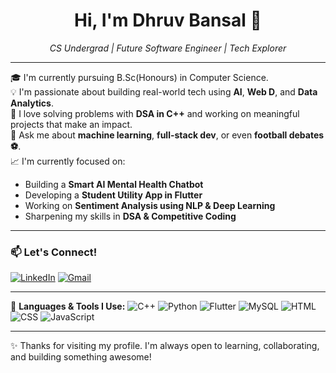 <h1 align="center">Hi, I'm Dhruv Bansal 👋</h1>

<p align="center">
  <em>CS Undergrad | Future Software Engineer | Tech Explorer</em>
</p>

---

🎓 I'm currently pursuing B.Sc(Honours) in Computer Science.  
💡 I'm passionate about building real-world tech using **AI**, **Web D**, and **Data Analytics**.  
🧠 I love solving problems with **DSA in C++** and working on meaningful projects that make an impact.  
💬 Ask me about **machine learning**, **full-stack dev**, or even **football debates ⚽**.  
📈 I'm currently focused on:
- Building a **Smart AI Mental Health Chatbot**
- Developing a **Student Utility App in Flutter**
- Working on **Sentiment Analysis using NLP & Deep Learning**
- Sharpening my skills in **DSA & Competitive Coding**

---

### 📫 Let's Connect!
[![LinkedIn](https://img.shields.io/badge/LinkedIn-DhruvBansal-blue?style=flat&logo=linkedin)](https://www.linkedin.com/in/dhruv-bansal-17b047289)
[![Gmail](https://img.shields.io/badge/Gmail-dhruvbansal@email.com-red?style=flat&logo=gmail)](mailto:bansaldhruv625@gmail.com)

---

🔧 **Languages & Tools I Use:**
![C++](https://img.shields.io/badge/C++-00599C?style=flat&logo=c%2B%2B&logoColor=white)
![Python](https://img.shields.io/badge/Python-3776AB?style=flat&logo=python&logoColor=white)
![Flutter](https://img.shields.io/badge/Flutter-02569B?style=flat&logo=flutter&logoColor=white)
![MySQL](https://img.shields.io/badge/MySQL-4479A1?style=flat&logo=mysql&logoColor=white)
![HTML](https://img.shields.io/badge/HTML5-E34F26?style=flat&logo=html5&logoColor=white)
![CSS](https://img.shields.io/badge/CSS3-1572B6?style=flat&logo=css3&logoColor=white)
![JavaScript](https://img.shields.io/badge/JavaScript-F7DF1E?style=flat&logo=javascript&logoColor=black)

---

✨ Thanks for visiting my profile. I'm always open to learning, collaborating, and building something awesome!
